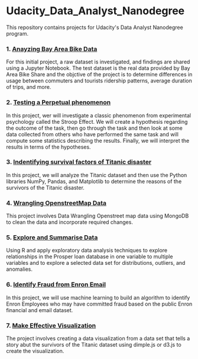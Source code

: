 # Udacity_Data_Analyst_Nanodegree

This repository contains projects for Udacity's Data Analyst Nanodegree program.

### 1. [Anayzing Bay Area Bike Data](https://github.com/homagnibhatt/Udacity_Data_Analyst_Nanodegree/tree/master/Project_1_Analyze_Bay_Area_Bike_Share_Data)

For this initial project, a raw dataset is investigated, and findings are shared using a Jupyter Notebook. The test dataset is the real data provided by Bay Area Bike Share and the objctive of the project is to determine differences in usage between commuters and tourists ridership patterns, average duration of trips, and more.

### 2. [Testing a Perpetual phenomenon](https://github.com/homagnibhatt/Udacity_Data_Analyst_Nanodegree/tree/master/Project_2_Test_a_Perceptual_Phenomenon)

In this project, wer will investigate a classic phenomenon from experimental psychology called the Stroop Effect. We will  create a hypothesis regarding the outcome of the task, then go through the task and then look at some data collected from others who have performed the same task and will compute some statistics describing the results. Finally, we will interpret the results in terms of the hypotheses.

### 3. [Indentifying survival factors of Titanic disaster](https://github.com/homagnibhatt/Udacity_Data_Analyst_Nanodegree/tree/master/Project_3_Titanic_Data_analysis)

In this project, we will analyze the Titanic dataset and then  use the Python libraries NumPy, Pandas, and Matplotlib to determine the reasons of the survivors of the Titanic disaster.

### 4. [Wrangling OpenstreetMap Data](https://github.com/homagnibhatt/Udacity_Data_Analyst_Nanodegree/tree/master/Project_4_Wrangling_OpenstreetMap_Data)

This project involves Data Wrangling Openstreet map data using MongoDB to clean the data and incorporate required changes.

### 5. [Explore and Summarise Data]()

Using R and apply exploratory data analysis techniques to explore relationships in the Prosper loan database in one variable to multiple variables and to explore a selected data set for distributions, outliers, and anomalies.

### 6. [Identify Fraud from Enron Email](https://github.com/homagnibhatt/Udacity_Data_Analyst_Nanodegree/tree/master/Project_6_Enron_Email_fraud)

In this project, we will use machine learning to build an algorithm to identify Enron Employees who may have committed fraud based on the public Enron financial and email dataset.

### 7. [Make Effective Visualization](https://github.com/homagnibhatt/Udacity_Data_Analyst_Nanodegree/tree/master/Project_7_Make_Effective_Data_Visualization)

The project involves creating a data visualization from a data set that tells a story abut the survivors of the Titanic dataset using  dimple.js or d3.js to create the visualization.
